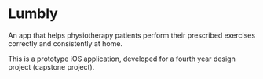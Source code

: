 # Lumbly
An app that helps physiotherapy patients perform their prescribed exercises correctly and consistently at home.

This is a prototype iOS application, developed for a fourth year design project (capstone project).
